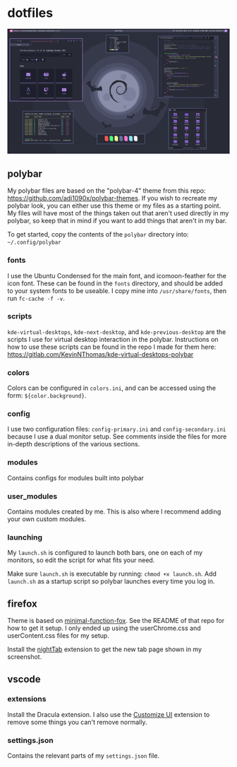 # dotfiles

![Desktop Screenshot](desktop.png)

## polybar

My polybar files are based on the "polybar-4" theme from this repo:
https://github.com/adi1090x/polybar-themes. If you wish to recreate my polybar
look, you can either use this theme or my files as a starting point. My files
will have most of the things taken out that aren't used directly in my polybar,
so keep that in mind if you want to add things that aren't in my bar.

To get started, copy the contents of the `polybar` directory into:
`~/.config/polybar`

### fonts

I use the Ubuntu Condensed for the main font, and icomoon-feather for the icon
font. These can be found in the `fonts` directory, and should be added to your
system fonts to be useable. I copy mine into `/usr/share/fonts`, then run
`fc-cache -f -v`.

### scripts

`kde-virtual-desktops`, `kde-next-desktop`, and `kde-previous-desktop` are the
scripts I use for virtual desktop interaction in the polybar. Instructions on
how to use these scripts can be found in the repo I made for them here:
https://gitlab.com/KevinNThomas/kde-virtual-desktops-polybar

### colors

Colors can be configured in `colors.ini`, and can be accessed using the form:
`${color.background}`.

### config

I use two configuration files: `config-primary.ini` and `config-secondary.ini`
because I use a dual monitor setup. See comments inside the files for more
in-depth descriptions of the various sections.

### modules

Contains configs for modules built into polybar

### user_modules

Contains modules created by me. This is also where I recommend adding your own
custom modules.

### launching

My `launch.sh` is configured to launch both bars, one on each of my monitors, so
edit the script for what fits your need.

Make sure `launch.sh` is executable by running: `chmod +x launch.sh`.
Add `launch.sh` as a startup script so polybar launches every time you log in.

## firefox

Theme is based on
[minimal-function-fox](https://github.com/mut-ex/minimal-functional-fox).
See the README of that repo for how to get it setup. I only ended up using the
userChrome.css and userContent.css files for my setup.

Install the [nightTab](https://addons.mozilla.org/en-US/firefox/addon/nighttab/)
extension to get the new tab page shown in my screenshot.

## vscode

### extensions

Install the Dracula extension. I also use the
[Customize UI](https://marketplace.visualstudio.com/items?itemName=iocave.customize-ui)
extension to remove some things you can't remove normally.

### settings.json

Contains the relevant parts of my `settings.json` file.


